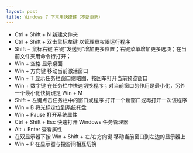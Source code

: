 ```yaml
---
layout: post
title: Windows 7 下常用快捷键（不断更新）
---
```

-	Ctrl + Shift + N
		新建文件夹
-	Ctrl + Shift + 双击鼠标左键
		以管理员权限运行程序
-	Shift + 鼠标右键
		右键“发送到”增加更多位置；右键菜单增加更多选项；在当前文件夹用命令行打开；
-	Win + 空格
		显示桌面
-	Win + 方向键
		移动当前激活窗口
-	Win + T
		显示任务栏窗口缩略图，按回车打开当前预览窗口
-	Win + 数字键
		在任务栏中快速切换程序；对当前窗口的作用是最小化，另外一个最小化快捷键是 Win + M
-	Shift + 左键点击任务栏中的窗口或程序
		打开一个新窗口或再打开一次该程序
-	Win + B
		将光标定位到系统托盘
-	Win + Pause
		打开系统属性
-	Ctrl + Shift + Esc
		快速打开 Windows 任务管理器
-	Alt + Enter
		查看属性
-	在双显示器下按 Win + Shift + 左/右方向键
		移动当前窗口到左边的显示器上
-	Win + P
		在显示器与投影间相互切换
